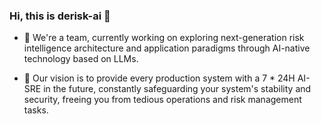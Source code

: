 ### Hi, this is derisk-ai 👋

- 🔭 We're a team, currently working on exploring next-generation risk intelligence architecture and application paradigms through AI-native technology based on LLMs.

- 🚀 Our vision is to provide every production system with a 7 * 24H AI-SRE in the future, constantly safeguarding your system's stability and security, freeing you from tedious operations and risk management tasks.

